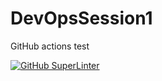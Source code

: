 # DevOpsSession1

GitHub actions test

[![GitHub SuperLinter](https://github.com/<OWNER>/<REPOSITORY>/workflows/Lint%20Code%20Base/badge.svg)](https://github.com/marketplace/actions/super-linter)